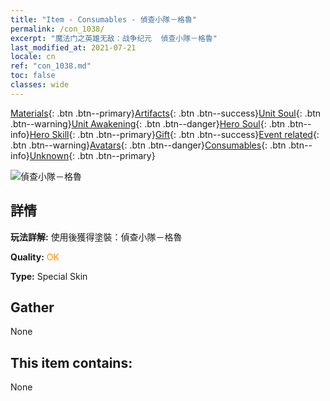 ```yaml
---
title: "Item - Consumables - 偵查小隊－格魯"
permalink: /con_1038/
excerpt: "魔法门之英雄无敌：战争纪元  偵查小隊－格魯"
last_modified_at: 2021-07-21
locale: cn
ref: "con_1038.md"
toc: false
classes: wide
---
```

 [Materials](/ItemsCN/){: .btn .btn--primary}[Artifacts](/ItemsCN/Artifacts/){: .btn .btn--success}[Unit Soul](/ItemsCN/UnitSoul/){: .btn .btn--warning}[Unit Awakening](/ItemsCN/UnitAwakening/){: .btn .btn--danger}[Hero Soul](/ItemsCN/HeroSoul/){: .btn .btn--info}[Hero Skill](/ItemsCN/HeroSkill/){: .btn .btn--primary}[Gift](/ItemsCN/Gift/){: .btn .btn--success}[Event related](/ItemsCN/Events/){: .btn .btn--warning}[Avatars](/ItemsCN/Avatars/){: .btn .btn--danger}[Consumables](/ItemsCN/Consumables/){: .btn .btn--info}[Unknown](/ItemsCN/Unknown/){: .btn .btn--primary}

 ![偵查小隊－格魯](/images/h/h_Gelu5.jpg)

## 詳情
 **玩法詳解:** 使用後獲得塗裝：偵查小隊－格魯

 **Quality:** <span style="color: #FF8C00">OK</span>

 **Type:** Special Skin

## Gather

  None

## This item contains:

  None

